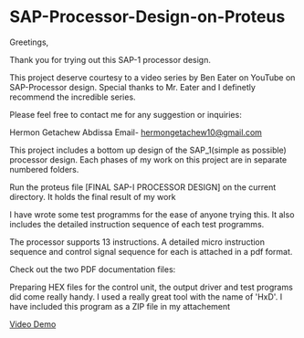 # SAP-Processor-Design-on-Proteus
Greetings,

Thank you for trying out this SAP-1 processor design. 

This project deserve courtesy to a video series by Ben Eater on YouTube on SAP-Processor design.
Special thanks to Mr. Eater and I definetly recommend the incredible series.

Please feel free to contact me for any suggestion or inquiries:

Hermon Getachew Abdissa
Email- hermongetachew10@gmail.com

This project includes a bottom up design of the SAP_1(simple as possible) processor design. Each phases of my 
work on this project are in separate numbered folders.

Run the proteus file [FINAL SAP-I PROCESSOR DESIGN] on the current directory. It holds the final result of my work

I have wrote some test programms for the ease of anyone trying this. It also includes the detailed instruction sequence
of each test programms.

The processor supports 13 instructions. A detailed micro instruction sequence and control signal sequence for each
is attached in a pdf format.

Check out the two PDF documentation files:


Preparing HEX files for the control unit, the output driver and test programs did come really handy. I used a really great
tool with the name of 'HxD'. I have included this program as a ZIP file in my attachement

[Video Demo](https://github.com/Mercury1565/SAP-Processor-Design-on-Proteus/blob/main/FINAL_SAP_I_PROCESSOR_DESIGN_Proteus_8_Professional_Schematic_Capture.mp4)


